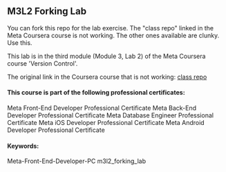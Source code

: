 ## M3L2 Forking Lab
You can fork this repo for the lab exercise. The "class repo" linked in the Meta Coursera course is not working. The other ones available are clunky. Use this.

This lab is in the third module (Module 3, Lab 2) of the Meta Coursera course 'Version Control'.

The original link in the Coursera course that is not working: [class repo](https://github.com/Meta-Front-End-Developer-PC/m3l2_forking_lab)

#### This course is part of the following professional certificates:
Meta Front-End Developer Professional Certificate
Meta Back-End Developer Professional Certificate
Meta Database Engineer Professional Certificate
Meta iOS Developer Professional Certificate
Meta Android Developer Professional Certificate

#### Keywords:
Meta-Front-End-Developer-PC
m3l2_forking_lab
